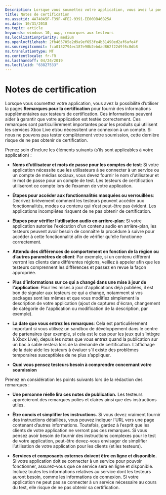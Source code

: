 ```yaml
---
Description: Lorsque vous soumettez votre application, vous avez la possibilité d’utiliser la page Remarques pour la certification pour fournir des informations supplémentaires aux testeurs de certification. Ces informations peuvent aider à garantir que votre application est testée correctement.
title: Notes de certification
ms.assetid: 4A740A5F-F39F-4FE2-9391-EE00DB46B25A
ms.date: 10/31/2018
ms.topic: article
keywords: windows 10, uwp, remarques aux testeurs
ms.localizationpriority: medium
ms.openlocfilehash: 2fb465705e2d9a9ef653fe4b31490ed2af6afe4f
ms.sourcegitcommit: fca0132794ec187e90b2ebdad862f22d9f6c0db8
ms.translationtype: MT
ms.contentlocale: fr-FR
ms.lasthandoff: 04/24/2019
ms.locfileid: "63827533"
---
```

# <a name="notes-for-certification"></a>Notes de certification


Lorsque vous soumettez votre application, vous avez la possibilité d’utiliser la pages **Remarques pour la certification** pour fournir des informations supplémentaires aux testeurs de certification. Ces informations peuvent aider à garantir que votre application est testée correctement. Ces remarques sont particulièrement importantes pour les produits qui utilisent les services Xbox Live et/ou nécessitent une connexion à un compte. Si nous ne pouvons pas tester complètement votre soumission, cette dernière risque de ne pas obtenir de certification.

Prenez soin d’inclure les éléments suivants (s’ils sont applicables à votre application) :

-   **Noms d’utilisateur et mots de passe pour les comptes de test**: Si votre application nécessite que les utilisateurs à se connecter à un service ou un compte de médias sociaux, vous devez fournir le nom d’utilisateur et le mot de passe pour un compte de test. Les testeurs de certification utiliseront ce compte lors de l’examen de votre application.

-   **Étapes pour accéder aux fonctionnalités masquées ou verrouillées**: Décrivez brièvement comment les testeurs peuvent accéder aux fonctionnalités, modes ou contenu qui n’est peut-être pas évident. Les applications incomplètes risquent de ne pas obtenir de certification.

-   **Étapes pour vérifier l’utilisation audio en arrière-plan**: Si votre application autorise l'exécution d'un contenu audio en arrière-plan, les testeurs peuvent avoir besoin de connaître la procédure à suivre pour accéder à cette fonctionnalité afin de vérifier qu'elle fonctionne correctement.

-  **Attendu des différences de comportement en fonction de la région ou d’autres paramètres de client**: Par exemple, si un contenu différent verront les clients dans différentes régions, veillez à appeler afin que les testeurs comprennent les différences et passez en revue la façon appropriée.

-   **Plus d’informations sur ce qui a changé dans une mise à jour de l’application**: Pour les mises à jour d'applications déjà publiées, il est bon de signaler aux testeurs ce qui a changé, notamment si vos packages sont les mêmes et que vous modifiez simplement la description de votre application (ajout de captures d'écran, changement de catégorie de l'application ou modification de la description, par exemple).

-   **La date que vous entrez les remarques**: Cela est particulièrement important si vous utilisez un sandbox de développement dans le centre de partenaires (par exemple, si cela est le cas pour les jeux qui s’intègre à Xbox Live), depuis les notes que vous entrez quand la publication sur un bac à sable restera lors de la demande de certification. L’affichage de la date aide les testeurs à évaluer s’il existe des problèmes temporaires susceptibles de ne plus s’appliquer.

-  **Quoi vous pensez testeurs besoin à comprendre concernant votre soumission**

Prenez en considération les points suivants lors de la rédaction des remarques :

-   **Une personne réelle lira ces notes de publication.** Les testeurs apprécieront des remarques polies et claires ainsi que des instructions utiles.

-   **Être concis et simplifier les instructions.** Si vous devez vraiment fournir des instructions détaillées, vous pouvez indiquer l’URL vers une page contenant d’autres informations. Toutefois, gardez à l’esprit que les clients de votre application ne verront pas ces remarques. Si vous pensez avoir besoin de fournir des instructions complexes pour le test de votre application, peut-être devez-vous envisager de simplifier l’utilisation de votre application pour les clients (et les testeurs).

-   **Services et composants externes doivent être en ligne et disponible.** Si votre application doit se connecter à un service pour pouvoir fonctionner, assurez-vous que ce service sera en ligne et disponible. Incluez toutes les informations relatives au service dont les testeurs auront besoin, comme les informations de connexion. Si votre application ne peut pas se connecter à un service nécessaire au cours du test, elle risque de ne pas obtenir sa certification.

 

 




